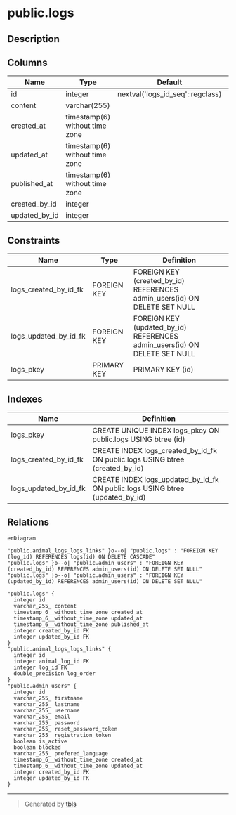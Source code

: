 # public.logs

## Description

## Columns

| Name          | Type                           | Default                          | Nullable | Children                                                          | Parents                                     | Comment |
| ------------- | ------------------------------ | -------------------------------- | -------- | ----------------------------------------------------------------- | ------------------------------------------- | ------- |
| id            | integer                        | nextval('logs_id_seq'::regclass) | false    | [public.animal_logs_logs_links](public.animal_logs_logs_links.md) |                                             |         |
| content       | varchar(255)                   |                                  | true     |                                                                   |                                             |         |
| created_at    | timestamp(6) without time zone |                                  | true     |                                                                   |                                             |         |
| updated_at    | timestamp(6) without time zone |                                  | true     |                                                                   |                                             |         |
| published_at  | timestamp(6) without time zone |                                  | true     |                                                                   |                                             |         |
| created_by_id | integer                        |                                  | true     |                                                                   | [public.admin_users](public.admin_users.md) |         |
| updated_by_id | integer                        |                                  | true     |                                                                   | [public.admin_users](public.admin_users.md) |         |

## Constraints

| Name                  | Type        | Definition                                                                |
| --------------------- | ----------- | ------------------------------------------------------------------------- |
| logs_created_by_id_fk | FOREIGN KEY | FOREIGN KEY (created_by_id) REFERENCES admin_users(id) ON DELETE SET NULL |
| logs_updated_by_id_fk | FOREIGN KEY | FOREIGN KEY (updated_by_id) REFERENCES admin_users(id) ON DELETE SET NULL |
| logs_pkey             | PRIMARY KEY | PRIMARY KEY (id)                                                          |

## Indexes

| Name                  | Definition                                                                    |
| --------------------- | ----------------------------------------------------------------------------- |
| logs_pkey             | CREATE UNIQUE INDEX logs_pkey ON public.logs USING btree (id)                 |
| logs_created_by_id_fk | CREATE INDEX logs_created_by_id_fk ON public.logs USING btree (created_by_id) |
| logs_updated_by_id_fk | CREATE INDEX logs_updated_by_id_fk ON public.logs USING btree (updated_by_id) |

## Relations

```mermaid
erDiagram

"public.animal_logs_logs_links" }o--o| "public.logs" : "FOREIGN KEY (log_id) REFERENCES logs(id) ON DELETE CASCADE"
"public.logs" }o--o| "public.admin_users" : "FOREIGN KEY (created_by_id) REFERENCES admin_users(id) ON DELETE SET NULL"
"public.logs" }o--o| "public.admin_users" : "FOREIGN KEY (updated_by_id) REFERENCES admin_users(id) ON DELETE SET NULL"

"public.logs" {
  integer id
  varchar_255_ content
  timestamp_6__without_time_zone created_at
  timestamp_6__without_time_zone updated_at
  timestamp_6__without_time_zone published_at
  integer created_by_id FK
  integer updated_by_id FK
}
"public.animal_logs_logs_links" {
  integer id
  integer animal_log_id FK
  integer log_id FK
  double_precision log_order
}
"public.admin_users" {
  integer id
  varchar_255_ firstname
  varchar_255_ lastname
  varchar_255_ username
  varchar_255_ email
  varchar_255_ password
  varchar_255_ reset_password_token
  varchar_255_ registration_token
  boolean is_active
  boolean blocked
  varchar_255_ prefered_language
  timestamp_6__without_time_zone created_at
  timestamp_6__without_time_zone updated_at
  integer created_by_id FK
  integer updated_by_id FK
}
```

---

> Generated by [tbls](https://github.com/k1LoW/tbls)
